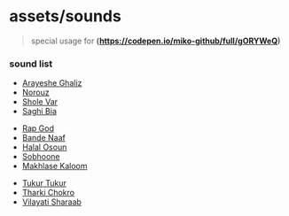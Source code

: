 # assets/sounds

> special usage for **(https://codepen.io/miko-github/full/gORYWeQ)**

### sound list

<!-- iranian (persian) classic -->

- [Arayeshe Ghaliz][arayeshe-ghaliz]
- [Norouz][norouz]
- [Shole Var][shole-var]
- [Saghi Bia][saghi-bia]
<!-- rap/hip-hop -->
- [Rap God][rap-god]
- [Bande Naaf][bande-naaf]
- [Halal Osoun][halal-osoun]
- [Sobhoone][sobhoone]
- [Makhlase Kaloom][makhlase-kaloom]
<!-- indian (hindi) bollywood -->
- [Tukur Tukur][tukur-tukur]
- [Tharki Chokro][tharki-chokro]
- [Vilayati Sharaab][vilayati-sharaab]

<!-- +++ LINKS +++ -->

[arayeshe-ghaliz]: https://raw.githubusercontent.com/miko-github/miko-github/tree/gh_assets/assets/sounds/Homayoun%20Shajarian%20-%20Arayeshe%20Ghaliz.mp3
[norouz]: https://raw.githubusercontent.com/miko-github/miko-github/tree/gh_assets/assets/sounds/Homayoun%20Shajarian%20&%20Sohrab%20Pournazeri%20-%20Norouz.mp3
[shole-var]: https://raw.githubusercontent.com/miko-github/miko-github/tree/gh_assets/assets/sounds/Homayoun_shajarian_SholehVar_Final.mp3
[saghi-bia]: https://raw.githubusercontent.com/miko-github/miko-github/tree/gh_assets/assets/sounds/MohammadReza%20Shajaryan%20-%20Saghi%20Bia.mp3
[rap-god]: https://raw.githubusercontent.com/miko-github/miko-github/tree/gh_assets/assets/sounds/Eminem%20-%20Rap%20God.mp3
[bande-naaf]: https://raw.githubusercontent.com/miko-github/miko-github/tree/gh_assets/assets/sounds/yas-bande-naaf-ta-khatte-saaf-ft-moer.mp3
[halal-osoun]: https://raw.githubusercontent.com/miko-github/miko-github/tree/gh_assets/assets/sounds/ali_ardavan%20&%20sohrab%20mj_halal_osoun.mp3
[sobhoone]: https://raw.githubusercontent.com/miko-github/miko-github/tree/gh_assets/assets/sounds/Ho3ein%20-%20Sobhoone.mp3
[makhlase-kaloom]: https://raw.githubusercontent.com/miko-github/miko-github/tree/gh_assets/assets/sounds/Shayea%20-%20Makhlase%20Kaloom.mp3
[tukur-tukur]: https://raw.githubusercontent.com/miko-github/miko-github/tree/gh_assets/assets/sounds/Tukur%20Tukur%20-%20Arijit%20Singh.mp3
[tharki-chokro]: https://raw.githubusercontent.com/miko-github/miko-github/tree/gh_assets/assets/sounds/01%20-%20Tharki%20Chokro.mp3
[vilayati-sharaab]: https://raw.githubusercontent.com/miko-github/miko-github/tree/gh_assets/assets/sounds/Vilayati.Sharaab.mp3
